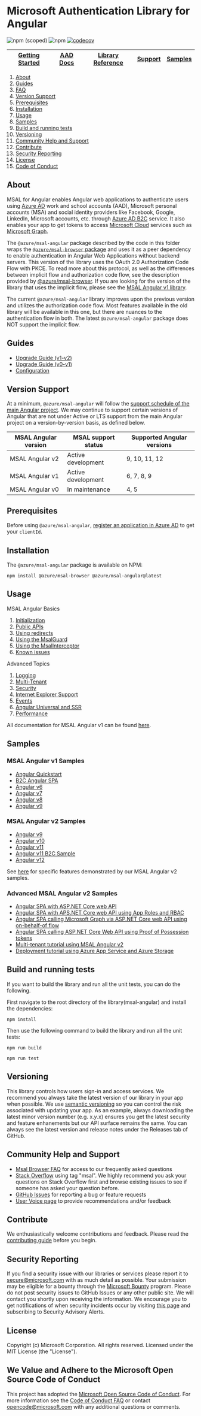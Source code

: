 # Microsoft Authentication Library for Angular

![npm (scoped)](https://img.shields.io/npm/v/@azure/msal-angular)
![npm](https://img.shields.io/npm/dw/@azure/msal-angular)
[![codecov](https://codecov.io/gh/AzureAD/microsoft-authentication-library-for-js/branch/dev/graph/badge.svg?flag=msal-angular)](https://codecov.io/gh/AzureAD/microsoft-authentication-library-for-js)

| <a href="https://docs.microsoft.com/azure/active-directory/develop/tutorial-v2-angular-auth-code" target="blank">Getting Started</a>| <a href="https://aka.ms/aaddevv2" target="_blank">AAD Docs</a> | <a href="https://azuread.github.io/microsoft-authentication-library-for-js/ref/modules/_azure_msal_angular.html" target="_blank">Library Reference</a> | [Support](README.md#community-help-and-support) | <a href="https://github.com/AzureAD/microsoft-authentication-library-for-js/tree/dev/samples/msal-angular-v2-samples" target="blank">Samples</a>
| --- | --- | --- | --- | --- |

1. [About](#about)
1. [Guides](#guides)
1. [FAQ](https://github.com/AzureAD/microsoft-authentication-library-for-js/blob/dev/lib/msal-angular/docs/FAQ.md)
1. [Version Support](#version-support)
1. [Prerequisites](#prerequisites)
1. [Installation](#installation)
1. [Usage](#usage)
1. [Samples](#samples)
1. [Build and running tests](#build-and-running-tests)
1. [Versioning](#versioning)
1. [Community Help and Support](#community-help-and-support)
1. [Contribute](#contribute)
1. [Security Reporting](#security-reporting)
1. [License](#license)
1. [Code of Conduct](#we-value-and-adhere-to-the-microsoft-open-source-code-of-conduct)

## About

MSAL for Angular enables Angular web applications to authenticate users using [Azure AD](https://docs.microsoft.com/azure/active-directory/develop/v2-overview) work and school accounts (AAD), Microsoft personal accounts (MSA) and social identity providers like Facebook, Google, LinkedIn, Microsoft accounts, etc. through [Azure AD B2C](https://docs.microsoft.com/azure/active-directory-b2c/active-directory-b2c-overview#identity-providers) service. It also enables your app to get tokens to access [Microsoft Cloud](https://www.microsoft.com/enterprise) services such as [Microsoft Graph](https://graph.microsoft.io).

The `@azure/msal-angular` package described by the code in this folder wraps the [`@azure/msal-browser` package](https://github.com/AzureAD/microsoft-authentication-library-for-js/tree/dev/lib/msal-browser) and uses it as a peer dependency to enable authentication in Angular Web Applications without backend servers. This version of the library uses the OAuth 2.0 Authorization Code Flow with PKCE. To read more about this protocol, as well as the differences between implicit flow and authorization code flow, see the description provided by [@azure/msal-browser](https://github.com/AzureAD/microsoft-authentication-library-for-js/tree/dev/lib/msal-browser#implicit-flow-vs-authorization-code-flow-with-pkce). If you are looking for the version of the library that uses the implicit flow, please see the [MSAL Angular v1 library](https://github.com/AzureAD/microsoft-authentication-library-for-js/tree/msal-angular-v1/lib/msal-angular).

The current `@azure/msal-angular` library improves upon the previous version and utilizes the authorization code flow. Most features available in the old library will be available in this one, but there are nuances to the authentication flow in both. The latest `@azure/msal-angular` package does NOT support the implicit flow.

## Guides

- [Upgrade Guide (v1-v2)](https://github.com/AzureAD/microsoft-authentication-library-for-js/tree/dev/lib/msal-angular/docs/v2-docs/v1-v2-upgrade-guide.md)
- [Upgrade Guide (v0-v1)](https://github.com/AzureAD/microsoft-authentication-library-for-js/tree/dev/lib/msal-angular/docs/v1-docs/v0-v1-upgrade-guide.md)
- [Configuration](https://github.com/AzureAD/microsoft-authentication-library-for-js/tree/dev/lib/msal-angular/docs/v2-docs/configuration.md)

## Version Support

At a minimum, `@azure/msal-angular` will follow the [support schedule of the main Angular project](https://angular.io/guide/releases#support-policy-and-schedule). We may continue to support certain versions of Angular that are not under Active or LTS support from the main Angular project on a version-by-version basis, as defined below.

| MSAL Angular version | MSAL support status     | Supported Angular versions |
|----------------------|-------------------------|----------------------------|
| MSAL Angular v2      | Active development      | 9, 10, 11, 12              |
| MSAL Angular v1      | Active development      | 6, 7, 8, 9                 |
| MSAL Angular v0      | In maintenance          | 4, 5                       |

## Prerequisites

Before using `@azure/msal-angular`, [register an application in Azure AD](https://docs.microsoft.com/azure/active-directory/develop/quickstart-register-app) to get your `clientId`.

## Installation

The `@azure/msal-angular` package is available on NPM:
```
npm install @azure/msal-browser @azure/msal-angular@latest
```

## Usage

MSAL Angular Basics
1. [Initialization](https://github.com/AzureAD/microsoft-authentication-library-for-js/tree/dev/lib/msal-angular/docs/v2-docs/initialization.md)
1. [Public APIs](https://github.com/AzureAD/microsoft-authentication-library-for-js/tree/dev/lib/msal-angular/docs/v2-docs/public-apis.md)
1. [Using redirects](https://github.com/AzureAD/microsoft-authentication-library-for-js/tree/dev/lib/msal-angular/docs/v2-docs/redirects.md)
1. [Using the MsalGuard](https://github.com/AzureAD/microsoft-authentication-library-for-js/blob/dev/lib/msal-angular/docs/v2-docs/msal-guard.md)
1. [Using the MsalInterceptor](https://github.com/AzureAD/microsoft-authentication-library-for-js/blob/dev/lib/msal-angular/docs/v2-docs/msal-interceptor.md)
1. [Known issues](https://github.com/AzureAD/microsoft-authentication-library-for-js/tree/dev/lib/msal-angular/docs/v2-docs/known-issues.md)

Advanced Topics
1. [Logging](https://github.com/AzureAD/microsoft-authentication-library-for-js/tree/dev/lib/msal-angular/docs/v2-docs/logging.md)
1. [Multi-Tenant](https://github.com/AzureAD/microsoft-authentication-library-for-js/tree/dev/lib/msal-angular/docs/multi-tenant.md)
1. [Security](https://github.com/AzureAD/microsoft-authentication-library-for-js/tree/dev/lib/msal-angular/docs/security.md)
1. [Internet Explorer Support](https://github.com/AzureAD/microsoft-authentication-library-for-js/tree/dev/lib/msal-angular/docs/v2-docs/ie-support.md)
1. [Events](https://github.com/AzureAD/microsoft-authentication-library-for-js/tree/dev/lib/msal-angular/docs/v2-docs/events.md)
1. [Angular Universal and SSR](https://github.com/AzureAD/microsoft-authentication-library-for-js/tree/dev/lib/msal-angular/docs/v2-docs/angular-universal.md)
1. [Performance](https://github.com/AzureAD/microsoft-authentication-library-for-js/tree/dev/lib/msal-angular/docs/v2-docs/performance.md)

All documentation for MSAL Angular v1 can be found [here](https://github.com/AzureAD/microsoft-authentication-library-for-js/tree/dev/lib/msal-angular/docs/v1-docs/).

## Samples

### MSAL Angular v1 Samples
* [Angular Quickstart](https://github.com/Azure-Samples/active-directory-javascript-singlepageapp-angular)
* [B2C Angular SPA](https://github.com/Azure-Samples/active-directory-b2c-javascript-angular-spa)
* [Angular v6](https://github.com/AzureAD/microsoft-authentication-library-for-js/tree/msal-angular-v1/samples/msal-angular-samples/angular6-sample-app)
* [Angular v7](https://github.com/AzureAD/microsoft-authentication-library-for-js/tree/msal-angular-v1/samples/msal-angular-samples/angular7-sample-app)
* [Angular v8](https://github.com/AzureAD/microsoft-authentication-library-for-js/tree/msal-angular-v1/samples/msal-angular-samples/angular8-sample-app)
* [Angular v9](https://github.com/AzureAD/microsoft-authentication-library-for-js/tree/msal-angular-v1/samples/msal-angular-samples/angular9-sample-app)

### MSAL Angular v2 Samples
* [Angular v9](https://github.com/AzureAD/microsoft-authentication-library-for-js/tree/dev/samples/msal-angular-v2-samples/angular9-v2-sample-app)
* [Angular v10](https://github.com/AzureAD/microsoft-authentication-library-for-js/tree/dev/samples/msal-angular-v2-samples/angular10-sample-app)
* [Angular v11](https://github.com/AzureAD/microsoft-authentication-library-for-js/tree/dev/samples/msal-angular-v2-samples/angular11-sample-app)
* [Angular v11 B2C Sample](https://github.com/AzureAD/microsoft-authentication-library-for-js/tree/dev/samples/msal-angular-v2-samples/angular11-b2c-sample)
* [Angular v12](https://github.com/AzureAD/microsoft-authentication-library-for-js/tree/dev/samples/msal-angular-v2-samples/angular12-sample-app)

See [here](https://github.com/AzureAD/microsoft-authentication-library-for-js/blob/dev/samples/msal-angular-v2-samples/README.md) for specific features demonstrated by our MSAL Angular v2 samples.

### Advanced MSAL Angular v2 Samples
* [Angular SPA with ASP.NET Core web API](https://github.com/Azure-Samples/ms-identity-javascript-angular-tutorial/tree/main/3-Authorization-II/1-call-api)
* [Angular SPA with APS.NET Core web API using App Roles and RBAC](https://github.com/Azure-Samples/ms-identity-javascript-angular-tutorial/tree/main/5-AccessControl/1-call-api-roles)
* [Angular SPA calling Microsoft Graph via ASP.NET Core web API using on-behalf-of flow](https://github.com/Azure-Samples/ms-identity-javascript-angular-tutorial/tree/main/7-AdvancedScenarios/1-call-api-obo)
* [Angular SPA calling ASP.NET Core Web API using Proof of Possession tokens](https://github.com/Azure-Samples/ms-identity-javascript-angular-tutorial/tree/main/7-AdvancedScenarios/2-call-api-pop)
* [Multi-tenant tutorial using MSAL Angular v2](https://github.com/Azure-Samples/ms-identity-javascript-angular-tutorial/tree/main/6-Multitenancy/1-call-api-mt)
* [Deployment tutorial using Azure App Service and Azure Storage](https://github.com/Azure-Samples/ms-identity-javascript-angular-tutorial/tree/main/4-Deployment)

## Build and running tests

If you want to build the library and run all the unit tests, you can do the following.

First navigate to the root directory of the library(msal-angular) and install the dependencies:

    npm install

Then use the following command to build the library and run all the unit tests:

    npm run build

    npm run test

## Versioning

This library controls how users sign-in and access services. We recommend you always take the latest version of our library in your app when possible. We use [semantic versioning](http://semver.org) so you can control the risk associated with updating your app. As an example, always downloading the latest minor version number (e.g. x._y_.x) ensures you get the latest security and feature enhanements but our API surface remains the same. You can always see the latest version and release notes under the Releases tab of GitHub.

## Community Help and Support

-   [Msal Browser FAQ](https://github.com/AzureAD/microsoft-authentication-library-for-js/blob/dev/lib/msal-browser/FAQ.md) for access to our frequently asked questions
-   [Stack Overflow](http://stackoverflow.com/questions/tagged/msal) using tag "msal".
    We highly recommend you ask your questions on Stack Overflow first and browse existing issues to see if someone has asked your question before.
-   [GitHub Issues](https://github.com/AzureAD/microsoft-authentication-library-for-js/issues/templates/edit) for reporting a bug or feature requests
-   [User Voice page](https://feedback.azure.com/forums/169401-azure-active-directory) to provide recommendations and/or feedback

## Contribute

We enthusiastically welcome contributions and feedback. Please read the [contributing guide](contributing.md) before you begin.

## Security Reporting

If you find a security issue with our libraries or services please report it to [secure@microsoft.com](mailto:secure@microsoft.com) with as much detail as possible. Your submission may be eligible for a bounty through the [Microsoft Bounty](http://aka.ms/bugbounty) program. Please do not post security issues to GitHub Issues or any other public site. We will contact you shortly upon receiving the information. We encourage you to get notifications of when security incidents occur by visiting [this page](https://technet.microsoft.com/security/dd252948) and subscribing to Security Advisory Alerts.

## License

Copyright (c) Microsoft Corporation. All rights reserved. Licensed under the MIT License (the "License").

## We Value and Adhere to the Microsoft Open Source Code of Conduct

This project has adopted the [Microsoft Open Source Code of Conduct](https://opensource.microsoft.com/codeofconduct/). For more information see the [Code of Conduct FAQ](https://opensource.microsoft.com/codeofconduct/faq/) or contact [opencode@microsoft.com](mailto:opencode@microsoft.com) with any additional questions or comments.
